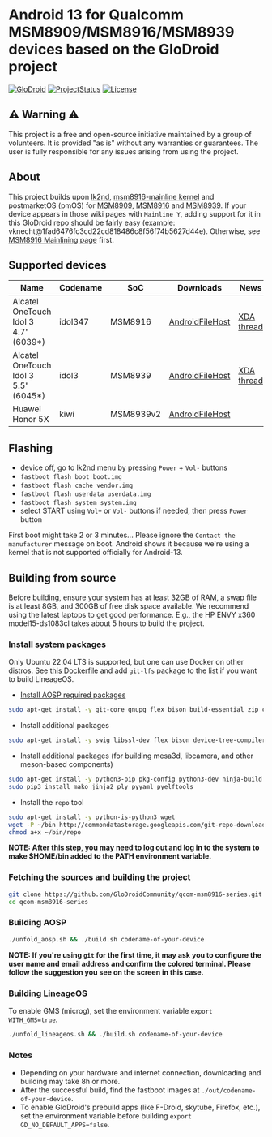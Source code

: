 # Android 13 for Qualcomm MSM8909/MSM8916/MSM8939 devices based on the GloDroid project

[![GloDroid](https://img.shields.io/badge/GLODROID-PROJECT-blue)](https://github.com/GloDroid/glodroid_manifest)
[![ProjectStatus](https://img.shields.io/badge/PROJECT-STATUS-yellowgreen)](https://github.com/GloDroidCommunity/qcom-msm8916-series/issues/1)
[![License](https://img.shields.io/badge/License-Apache%202.0-blue.svg)](https://opensource.org/licenses/Apache-2.0)

## :warning: Warning :warning:

This project is a free and open-source initiative maintained by a group of volunteers. It is provided "as is" without any warranties or guarantees. The user is fully responsible for any issues arising from using the project.

## About

This project builds upon [lk2nd](https://github.com/msm8916-mainline/lk2nd), [msm8916-mainline kernel](https://github.com/msm8916-mainline/linux) and postmarketOS (pmOS) for [MSM8909](https://wiki.postmarketos.org/wiki/Qualcomm_Snapdragon_210_(MSM8909)), [MSM8916](https://wiki.postmarketos.org/wiki/Qualcomm_Snapdragon_410/412_(MSM8916)) and [MSM8939](https://wiki.postmarketos.org/wiki/Qualcomm_Snapdragon_415/615/616_(MSM8929/MSM8939)).
If your device appears in those wiki pages with `Mainline Y`, adding support for it in this GloDroid repo should be fairly easy (example: vknecht@1fad6476fc3cd22cd818486c8f56f74b5627d44e). Otherwise, see [MSM8916 Mainlining page](https://wiki.postmarketos.org/wiki/MSM8916_Mainlining) first.

## Supported devices

| Name | Codename | SoC | Downloads | News | Informations |
|------|----------|-----|-----------|------|--------------|
| Alcatel OneTouch Idol 3 4.7" (6039\*) | idol347 | MSM8916 | [AndroidFileHost](https://androidfilehost.com/?w=files&flid=339479) | [XDA thread](https://forum.xda-developers.com/t/rom-aosp-lineageos-for-idol3-idol347-with-close-to-mainline-kernel.4533061/) | [pmOS wiki](https://wiki.postmarketos.org/wiki/Alcatel_Idol_3_4.7%22_(alcatel-idol347)) |
| Alcatel OneTouch Idol 3 5.5" (6045\*) | idol3 | MSM8939 | [AndroidFileHost](https://androidfilehost.com/?w=files&flid=339480) | [XDA thread](https://forum.xda-developers.com/t/rom-aosp-lineageos-for-idol3-idol347-with-close-to-mainline-kernel.4533061/) | [pmOS wiki](https://wiki.postmarketos.org/wiki/Alcatel_Idol_3_5.5%22_(alcatel-idol3)) |
| Huawei Honor 5X | kiwi | MSM8939v2 | [AndroidFileHost](https://www.androidfilehost.com/?w=files&flid=339802) | | [pmOS wiki](https://wiki.postmarketos.org/wiki/Huawei_Honor_5X/GR5_(2016)_(huawei-kiwi)) |

## Flashing

* device off, go to lk2nd menu by pressing `Power` + `Vol-` buttons
* `fastboot flash boot boot.img`
* `fastboot flash cache vendor.img`
* `fastboot flash userdata userdata.img`
* `fastboot flash system system.img`
* select START using `Vol+` or `Vol-` buttons if needed, then press `Power` button

First boot might take 2 or 3 minutes...
Please ignore the `Contact the manufacturer` message on boot. Android shows it because we're using a kernel that is not supported officially for Android-13.

## Building from source

Before building, ensure your system has at least 32GB of RAM, a swap file is at least 8GB, and 300GB of free disk space available.
We recommend using the latest laptops to get good performance. E.g., the HP ENVY x360 model15-ds1083cl takes about 5 hours to build the project.

### Install system packages

Only  Ubuntu 22.04 LTS is supported, but one can use Docker on other distros.
See [this Dockerfile](https://github.com/GloDroid/glodroid_manifest/blob/master/.docker/Dockerfile) and add `git-lfs` package to the list if you want to build LineageOS.

- [Install AOSP required packages](https://source.android.com/setup/build/initializing)
```bash
sudo apt-get install -y git-core gnupg flex bison build-essential zip curl zlib1g-dev gcc-multilib g++-multilib libc6-dev-i386 lib32ncurses5-dev x11proto-core-dev libx11-dev lib32z1-dev libgl1-mesa-dev libxml2-utils xsltproc unzip fontconfig
```

- Install additional packages
```bash
sudo apt-get install -y swig libssl-dev flex bison device-tree-compiler mtools git gettext libncurses5 libgmp-dev libmpc-dev cpio rsync dosfstools kmod gdisk lz4 meson cmake libglib2.0-dev git-lfs
```

- Install additional packages (for building mesa3d, libcamera, and other meson-based components)
```bash
sudo apt-get install -y python3-pip pkg-config python3-dev ninja-build
sudo pip3 install mako jinja2 ply pyyaml pyelftools
```

- Install the `repo` tool
```bash
sudo apt-get install -y python-is-python3 wget
wget -P ~/bin http://commondatastorage.googleapis.com/git-repo-downloads/repo
chmod a+x ~/bin/repo
```

**NOTE: After this step, you may need to log out and log in to the system to make $HOME/bin added to the PATH environment variable.**

### Fetching the sources and building the project

```bash
git clone https://github.com/GloDroidCommunity/qcom-msm8916-series.git
cd qcom-msm8916-series
```

### Building AOSP

```bash
./unfold_aosp.sh && ./build.sh codename-of-your-device
```

**NOTE: If you're using `git` for the first time, it may ask you to configure the user name and email address and confirm the colored terminal.
Please follow the suggestion you see on the screen in this case.**

### Building LineageOS

To enable GMS (microg), set the environment variable `export WITH_GMS=true`.

```bash
./unfold_lineageos.sh && ./build.sh codename-of-your-device
```

### Notes

- Depending on your hardware and internet connection, downloading and building may take 8h or more.
- After the successful build, find the fastboot images at `./out/codename-of-your-device`.
- To enable GloDroid's prebuild apps (like F-Droid, skytube, Firefox, etc.), set the environment variable before building `export GD_NO_DEFAULT_APPS=false`.

